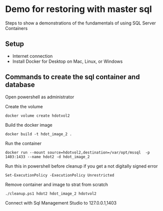 # Demo for restoring with master sql

Steps to show a demonstrations of the fundamentals of using SQL Server Containers

## Setup

- Internet connection
- Install Docker for Desktop on Mac, Linux, or Windows

## Commands to create the sql container and database

Open powershell as administrator

Create the volume

```
docker volume create hdotvol2
```

Build the docker image

```
docker build -t hdot_image_2 .
```
Run the container

```
docker run --mount source=hdotvol2,destination=/var/opt/mssql  -p 1403:1433 --name hdot2 -d hdot_image_2
```

Run this in powershell before cleanup if you get a not digitally signed error

```
Set-ExecutionPolicy -ExecutionPolicy Unrestricted
```

Remove container and image to strat from scratch

```
./cleanup.ps1 hdot2 hdot_image_2 hdotvol2
```

Connect with Sql Management Studio to 127.0.0.1,1403
